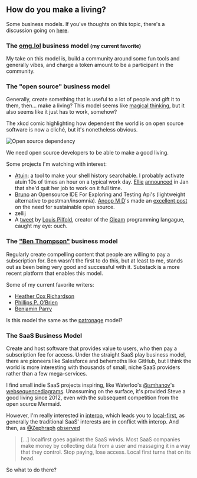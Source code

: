 ## How do you make a living?

Some business models. If you've thoughts on this topic, there's a discussion
going on [here](https://x.com/cablelounger/status/1801611772564062508).

### The [omg.lol](https://home.omg.lol) business model <small>(my current favorite)</small>

My take on this model is, build a community around some fun tools and generally
vibes, and charge a token amount to be a participant in the community.

### The "open source" business model 

Generally, create something that is useful to a lot of people and gift it to
them, then... make a living? This model seems like [magical
thinking](https://www.youtube.com/watch?v=tO5sxLapAts), but it also seems like
it just has to work, somehow?

The xkcd comic highlighting how dependent the world is on open source software
is now a cliché, but it's nonetheless obvious.

<p style="margin: 0 auto">
<img src="https://imgs.xkcd.com/comics/dependency.png" alt="Open source dependency" class="image-xkcd">
</p>

We need open source developers to be able to make a good living.

Some projects I'm watching with interest:

- [Atuin](https://atuin.sh): a tool to make your shell history searchable. I
  probably activate atuin 10s of times an hour on a typical work day.
  [Ellie](https://x.com/ellie_huxtable)
  [announced](https://ellie.wtf/posts/i-quit-my-job-to-work-full-time-on-my-open-source-project)
  in Jan that she'd quit her job to work on it full time.
- [Bruno](https://github.com/usebruno/bruno) an Opensource IDE For Exploring
  and Testing Api's (lightweight alternative to postman/insomnia). [Anoop M
  D](https://github.com/helloanoop)'s made an [excellent
  post](https://github.com/usebruno/bruno/discussions/269) on the need for
  sustainable open source.
- zellij
- A [tweet](https://x.com/louispilfold/status/1817870737165664604) by [Louis
  Pilfold](https://x.com/louispilfold), creator of the
  [Gleam](https://gleam.run) programming langague, caught my eye: ouch.

### The ["Ben Thompson"](https://stratechery.com) business model

Regularly create compelling content that people are willing to pay a
subscription for. Ben wasn't the first to do this, but at least to me, stands
out as been being very good and successful with it. Substack is a more recent
platform that enables this model.

Some of my current favorite writers:

- [Heather Cox Richardson](https://heathercoxrichardson.substack.com)
- [Phillips P. O’Brien](https://phillipspobrien.substack.com)
- [Benjamin Parry](https://www.skillfulnotes.com)

Is this model the same as the [patronage](https://www.patreon.com) model?

### The SaaS Business Model

Create and host software that provides value to users, who then pay a
subscription fee for access. Under the straight SaaS play business model, there
are pioneers like Salesforce and behemoths like GitHub, but I think the world
is more interesting with thousands of small, niche SaaS providers rather than a
few mega-services.

I find small indie SaaS projects inspiring, like Waterloo's
[@smhanov](https://x.com/smhanov)'s
[websequencediagrams](https://websequencediagrams.com). Unassuming on the
surface, it's provided Steve a good living since 2012, even with the subsequent
competition from the open source Mermaid.

However, I'm really interested in
[interop](https://utopia.rosano.ca/interoperable-visions/), which leads you to
[local-first](https://www.inkandswitch.com/local-first/), as
generally the traditional SaaS' interests are in conflict with interop. And
then, as [@Zephraph](https://x.com/Zephraph)
[observed](https://x.com/Zephraph/status/1798418469110902849)

> [...] localfirst goes against the SaaS winds. Most SaaS companies make money by
collecting data from a user and massaging it in a way that they control.
Stop paying, lose access. Local first turns that on its head.

So what to do there?
